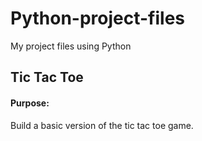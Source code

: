 # Python-project-files
My project files using Python
## Tic Tac Toe
#### Purpose:  
Build a basic version of the tic tac toe game.
